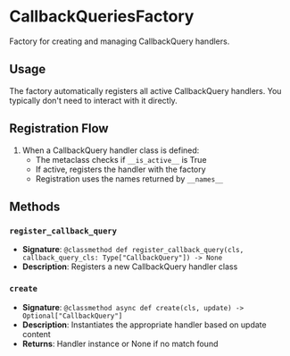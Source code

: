 # CallbackQueriesFactory

Factory for creating and managing CallbackQuery handlers.

## Usage

The factory automatically registers all active CallbackQuery handlers. 
You typically don't need to interact with it directly.

## Registration Flow

1. When a CallbackQuery handler class is defined:
   - The metaclass checks if `__is_active__` is True
   - If active, registers the handler with the factory
   - Registration uses the names returned by `__names__`

## Methods

### `register_callback_query`
- **Signature**: `@classmethod def register_callback_query(cls, callback_query_cls: Type["CallbackQuery"]) -> None`
- **Description**: Registers a new CallbackQuery handler class

### `create`
- **Signature**: `@classmethod async def create(cls, update) -> Optional["CallbackQuery"]`
- **Description**: Instantiates the appropriate handler based on update content
- **Returns**: Handler instance or None if no match found
